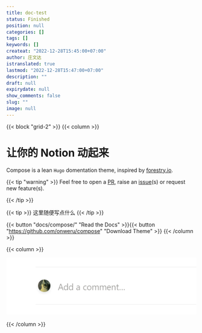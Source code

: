 ```yaml
---
title: doc-test
status: Finished
position: null
categories: []
tags: []
keywords: []
createat: "2022-12-28T15:45:00+07:00"
author: 庄文达
istranslated: true
lastmod: "2022-12-28T15:47:00+07:00"
description: ""
draft: null
expirydate: null
show_comments: false
slug: ""
image: null
---
```

{{< block "grid-2" >}}
{{< column >}}

# 让你的 **Notion** 动起来
Compose is a lean `Hugo` domentation theme, inspired by [forestry.io](https://forestry.io/docs/welcome/).

{{< tip "warning" >}}
Feel free to open a [PR](https://github.com/onweru/compose/pulls), raise an [issue](https://github.com/onweru/compose/issues/new/choose "Open a Github Issue")(s) or request new feature(s).

<!--more-->{{< /tip >}}

{{< tip >}}
这里随便写点什么
{{< /tip >}}

{{< button "docs/compose/" "Read the Docs" >}}{{< button "https://github.com/onweru/compose" "Download Theme" >}}
{{< /column >}}

{{< column >}}

![](media/s3.us-west-2.amazonaws.com_b0b2cefb-e609-43c2-88b2-28043adeec06.png)

{{< /column >}}

